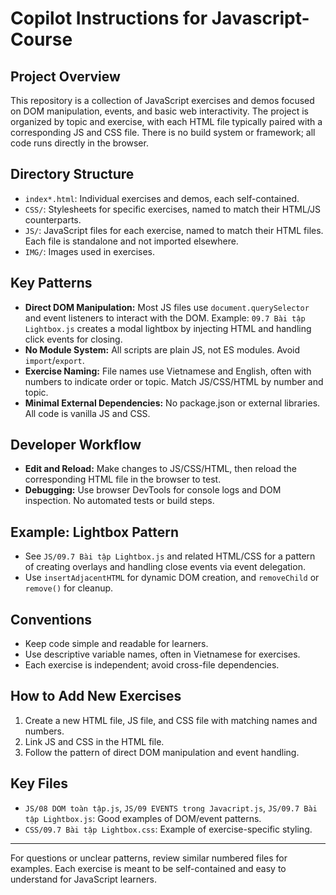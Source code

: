# Copilot Instructions for Javascript-Course

## Project Overview

This repository is a collection of JavaScript exercises and demos focused on DOM manipulation, events, and basic web interactivity. The project is organized by topic and exercise, with each HTML file typically paired with a corresponding JS and CSS file. There is no build system or framework; all code runs directly in the browser.

## Directory Structure

-   `index*.html`: Individual exercises and demos, each self-contained.
-   `CSS/`: Stylesheets for specific exercises, named to match their HTML/JS counterparts.
-   `JS/`: JavaScript files for each exercise, named to match their HTML files. Each file is standalone and not imported elsewhere.
-   `IMG/`: Images used in exercises.

## Key Patterns

-   **Direct DOM Manipulation:** Most JS files use `document.querySelector` and event listeners to interact with the DOM. Example: `09.7 Bài tập Lightbox.js` creates a modal lightbox by injecting HTML and handling click events for closing.
-   **No Module System:** All scripts are plain JS, not ES modules. Avoid `import`/`export`.
-   **Exercise Naming:** File names use Vietnamese and English, often with numbers to indicate order or topic. Match JS/CSS/HTML by number and topic.
-   **Minimal External Dependencies:** No package.json or external libraries. All code is vanilla JS and CSS.

## Developer Workflow

-   **Edit and Reload:** Make changes to JS/CSS/HTML, then reload the corresponding HTML file in the browser to test.
-   **Debugging:** Use browser DevTools for console logs and DOM inspection. No automated tests or build steps.

## Example: Lightbox Pattern

-   See `JS/09.7 Bài tập Lightbox.js` and related HTML/CSS for a pattern of creating overlays and handling close events via event delegation.
-   Use `insertAdjacentHTML` for dynamic DOM creation, and `removeChild` or `remove()` for cleanup.

## Conventions

-   Keep code simple and readable for learners.
-   Use descriptive variable names, often in Vietnamese for exercises.
-   Each exercise is independent; avoid cross-file dependencies.

## How to Add New Exercises

1. Create a new HTML file, JS file, and CSS file with matching names and numbers.
2. Link JS and CSS in the HTML file.
3. Follow the pattern of direct DOM manipulation and event handling.

## Key Files

-   `JS/08 DOM toàn tập.js`, `JS/09 EVENTS trong Javacript.js`, `JS/09.7 Bài tập Lightbox.js`: Good examples of DOM/event patterns.
-   `CSS/09.7 Bài tập Lightbox.css`: Example of exercise-specific styling.

---

For questions or unclear patterns, review similar numbered files for examples. Each exercise is meant to be self-contained and easy to understand for JavaScript learners.
